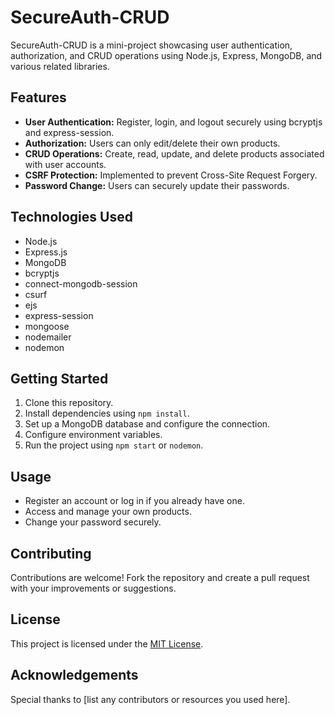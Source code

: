# SecureAuth-CRUD

SecureAuth-CRUD is a mini-project showcasing user authentication, authorization, and CRUD operations using Node.js, Express, MongoDB, and various related libraries.

## Features

- **User Authentication:** Register, login, and logout securely using bcryptjs and express-session.
- **Authorization:** Users can only edit/delete their own products.
- **CRUD Operations:** Create, read, update, and delete products associated with user accounts.
- **CSRF Protection:** Implemented to prevent Cross-Site Request Forgery.
- **Password Change:** Users can securely update their passwords.

## Technologies Used

- Node.js
- Express.js
- MongoDB
- bcryptjs
- connect-mongodb-session
- csurf
- ejs
- express-session
- mongoose
- nodemailer
- nodemon

## Getting Started

1. Clone this repository.
2. Install dependencies using `npm install`.
3. Set up a MongoDB database and configure the connection.
4. Configure environment variables.
5. Run the project using `npm start` or `nodemon`.

## Usage

- Register an account or log in if you already have one.
- Access and manage your own products.
- Change your password securely.

## Contributing

Contributions are welcome! Fork the repository and create a pull request with your improvements or suggestions.

## License

This project is licensed under the [MIT License](https://github.com/m-mdy-m/SecureAuth-CRUD/blob/main/LICENSE).

## Acknowledgements

Special thanks to [list any contributors or resources you used here].


